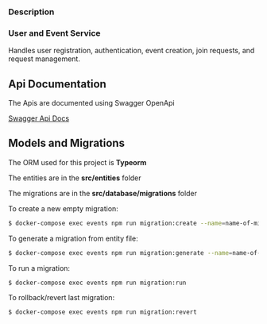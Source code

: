 

###  Description

### User and Event Service
Handles user registration, authentication, event creation,
join requests, and request management.

## Api Documentation

<p> The Apis are documented using Swagger OpenApi </p>
<a href="http://localhost:3000/api/docs">Swagger Api Docs</a>

## Models and Migrations
<p> The ORM used for this project is <b>Typeorm</b> </p>
<p> The entities are in the <b>src/entities</b> folder</p>
<p> The migrations are in the <b>src/database/migrations</b> folder</p>


<p> To create a new empty migration:</p>

```bash
$ docker-compose exec events npm run migration:create --name=name-of-migration
```
<p> To generate a migration from entity file:</p>

```bash
$ docker-compose exec events npm run migration:generate --name=name-of-migration
```
<p> To run a migration:</p>

```bash
$ docker-compose exec events npm run migration:run
```
<p> To rollback/revert last migration:</p>

```bash
$ docker-compose exec events npm run migration:revert
```
